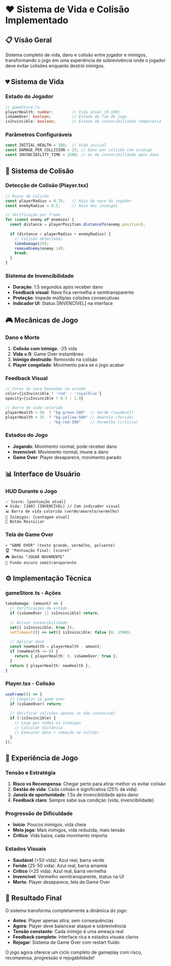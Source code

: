 # ❤️ Sistema de Vida e Colisão Implementado

## 📋 Visão Geral

Sistema completo de vida, dano e colisão entre jogador e inimigos, transformando o jogo em uma experiência de sobrevivência onde o jogador deve evitar colisões enquanto destrói inimigos.

## 💔 Sistema de Vida

### **Estado do Jogador**
```typescript
// gameStore.ts
playerHealth: number;        // Vida atual (0-100)
isGameOver: boolean;         // Estado de fim de jogo  
isInvincible: boolean;       // Estado de invencibilidade temporária
```

### **Parâmetros Configuráveis**
```typescript
const INITIAL_HEALTH = 100;  // Vida inicial
const DAMAGE_PER_COLLISION = 25; // Dano por colisão com inimigo
const INVINCIBILITY_TIME = 1500; // ms de invencibilidade após dano
```

## 🚨 Sistema de Colisão

### **Detecção de Colisão (Player.tsx)**
```typescript
// Raios de colisão
const playerRadius = 0.75;   // Raio da nave do jogador
const enemyRadius = 0.5;     // Raio dos inimigos

// Verificação por frame
for (const enemy of enemies) {
  const distance = playerPosition.distanceTo(enemy.position);
  
  if (distance < playerRadius + enemyRadius) {
    // Colisão detectada!
    takeDamage(25);
    removeEnemy(enemy.id);
    break;
  }
}
```

### **Sistema de Invencibilidade**
- **Duração**: 1.5 segundos após receber dano
- **Feedback visual**: Nave fica vermelha e semitransparente
- **Proteção**: Impede múltiplas colisões consecutivas
- **Indicador UI**: Status [INVENCÍVEL] na interface

## 🎮 Mecânicas de Jogo

### **Dano e Morte**
1. **Colisão com inimigo**: -25 vida
2. **Vida ≤ 0**: Game Over instantâneo
3. **Inimigo destruído**: Removido na colisão
4. **Player congelado**: Movimento para se o jogo acabar

### **Feedback Visual**
```typescript
// Cores da nave baseadas no estado
color={isInvincible ? 'red' : 'royalblue'}
opacity={isInvincible ? 0.5 : 1.0}

// Barra de vida colorida
playerHealth > 50  ? "bg-green-500"  // Verde (saudável)
playerHealth > 25  ? "bg-yellow-500" // Amarelo (ferido) 
                   : "bg-red-500"    // Vermelho (crítico)
```

### **Estados do Jogo**
- **Jogando**: Movimento normal, pode receber dano
- **Invencível**: Movimento normal, imune a dano
- **Game Over**: Player desaparece, movimento parado

## 📊 Interface de Usuário

### **HUD Durante o Jogo**
```tsx
✅ Score: [pontuação atual]
❤️ Vida: [100] [INVENCÍVEL] // Com indicador visual
📊 Barra de vida colorida (verde/amarelo/vermelho)
👹 Inimigos: [contagem atual]
🔄 Botão Reiniciar
```

### **Tela de Game Over**
```tsx
💀 "GAME OVER" (texto grande, vermelho, pulsante)
🏆 "Pontuação Final: [score]"
🎮 Botão "JOGAR NOVAMENTE"
🎨 Fundo escuro semitransparente
```

## ⚙️ Implementação Técnica

### **gameStore.ts - Ações**
```typescript
takeDamage: (amount) => {
  // Verificações de estado
  if (isGameOver || isInvincible) return;
  
  // Ativar invencibilidade
  set({ isInvincible: true });
  setTimeout(() => set({ isInvincible: false }), 1500);
  
  // Aplicar dano
  const newHealth = playerHealth - amount;
  if (newHealth <= 0) {
    return { playerHealth: 0, isGameOver: true };
  }
  return { playerHealth: newHealth };
}
```

### **Player.tsx - Colisão**
```typescript
useFrame(() => {
  // Congelar se game over
  if (isGameOver) return;
  
  // Verificar colisões apenas se não invencível
  if (!isInvincible) {
    // Loop por todos os inimigos
    // Calcular distância
    // Executar dano + remoção se colidir
  }
});
```

## 🎯 Experiência de Jogo

### **Tensão e Estratégia**
1. **Risco vs Recompensa**: Chegar perto para atirar melhor vs evitar colisão
2. **Gestão de vida**: Cada colisão é significativa (25% da vida)
3. **Janela de oportunidade**: 1.5s de invencibilidade após dano
4. **Feedback claro**: Sempre sabe sua condição (vida, invencibilidade)

### **Progressão de Dificuldade**
- **Início**: Poucos inimigos, vida cheia
- **Meio jogo**: Mais inimigos, vida reduzida, mais tensão
- **Crítico**: Vida baixa, cada movimento importa

### **Estados Visuais**
- **Saudável** (>50 vida): Azul real, barra verde
- **Ferido** (25-50 vida): Azul real, barra amarela  
- **Crítico** (<25 vida): Azul real, barra vermelha
- **Invencível**: Vermelho semitransparente, status na UI
- **Morto**: Player desaparece, tela de Game Over

## 🚀 Resultado Final

O sistema transforma completamente a dinâmica do jogo:
- **Antes**: Player apenas atira, sem consequências
- **Agora**: Player deve balancear ataque e sobrevivência
- **Tensão constante**: Cada inimigo é uma ameaça real
- **Feedback completo**: Interface rica e estados visuais claros
- **Rejogar**: Sistema de Game Over com restart fluido

O jogo agora oferece um ciclo completo de gameplay com risco, recompensa, progressão e rejogabilidade!
